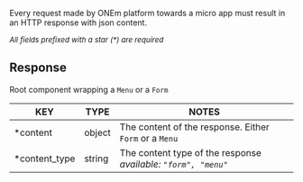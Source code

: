 Every request made by ONEm platform towards a micro app must result in an HTTP response with json content.

<span style="font-size:13px;">_All fields prefixed with a star (*) are required_</span>

## Response
Root component wrapping a `Menu` or a `Form`

| KEY | TYPE | NOTES |
|-----|------|-------|
|*content|object|The content of the response. Either `Form` or a `Menu`|
|*content_type|string|The content type of the response<br> _available: `"form", "menu"`_|

